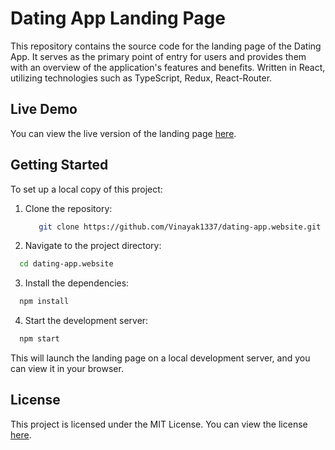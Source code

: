 # Dating App Landing Page

This repository contains the source code for the landing page of the Dating App. It serves as the primary point of entry for users and provides them with an overview of the application's features and benefits.
Written in React, utilizing technologies such as TypeScript, Redux, React-Router.

## Live Demo

You can view the live version of the landing page [here](https://dating-app-landing.netlify.app).

## Getting Started

To set up a local copy of this project:

1. Clone the repository:
   ```bash
      git clone https://github.com/Vinayak1337/dating-app.website.git
   ```

2. Navigate to the project directory:
  ```bash
    cd dating-app.website
  ```

3. Install the dependencies:
  ```bash
    npm install
  ```

4. Start the development server:
  ```bash
    npm start
  ```

This will launch the landing page on a local development server, and you can view it in your browser.

## License

This project is licensed under the MIT License. You can view the license [here](https://github.com/Vinayak1337/dating-app.website/blob/master/LICENSE).
